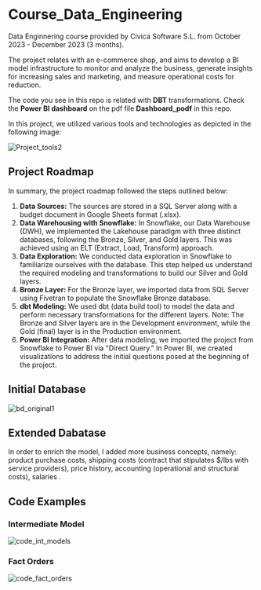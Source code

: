 # Course_Data_Engineering
Data Enginnering course provided by Civica Software S.L. from October 2023 - December 2023 (3 months).

The project relates with an e-commerce shop, and aims to develop a BI model infrastructure to monitor and analyze the business, generate insights for increasing sales and marketing, and measure operational costs for reduction.

The code you see in this repo is related with **DBT** transformations.
Check the **Power BI dashboard** on the pdf file **Dashboard_podf** in this repo.

In this project, we utilized various tools and technologies as depicted in the following image:

![Project_tools2](https://github.com/jmoliveira92/curso_data_engineering/assets/142105466/60472f86-5387-446d-a4cb-72b41bc228d9)

## Project Roadmap
In summary, the project roadmap followed the steps outlined below:

1. **Data Sources:** The sources are stored in a SQL Server along with a budget document in Google Sheets format (.xlsx).
2. **Data Warehousing with Snowflake:** In Snowflake, our Data Warehouse (DWH), we implemented the Lakehouse paradigm with three distinct databases, following the Bronze, Silver, and Gold layers. This was achieved using an ELT (Extract, Load, Transform) approach.
3. **Data Exploration:** We conducted data exploration in Snowflake to familiarize ourselves with the database. This step helped us understand the required modeling and transformations to build our Silver and Gold layers.
4. **Bronze Layer:** For the Bronze layer, we imported data from SQL Server using Fivetran to populate the Snowflake Bronze database.
5. **dbt Modeling:** We used dbt (data build tool) to model the data and perform necessary transformations for the different layers. Note: The Bronze and Silver layers are in the Development environment, while the Gold (final) layer is in the Production environment.
6. **Power BI Integration:** After data modeling, we imported the project from Snowflake to Power BI via "Direct Query." In Power BI, we created visualizations to address the initial questions posed at the beginning of the project.

## Initial Database
![bd_original1](https://github.com/jmoliveira92/curso_data_engineering/assets/142105466/192a0a54-029e-4f8c-b49f-77a1bfd42b7c)

## Extended Dabatase
In order to enrich the model, I added more business concepts, namely: product purchase costs, shipping costs (contract that stipulates $/lbs with service providers), price history, accounting (operational and structural costs), salaries .

## Code Examples

### Intermediate Model
![code_int_models](https://github.com/jmoliveira92/curso_data_engineering/assets/142105466/702cc8df-aa45-443b-ab69-db43ab5f1f59)

### Fact Orders
![code_fact_orders](https://github.com/jmoliveira92/curso_data_engineering/assets/142105466/38f812c8-02b9-4839-9d00-731c518e53c4)


